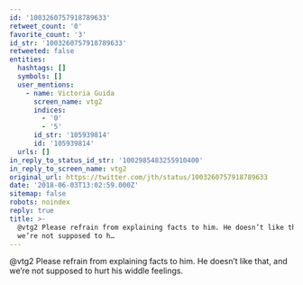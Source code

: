 ```yaml
---
id: '1003260757918789633'
retweet_count: '0'
favorite_count: '3'
id_str: '1003260757918789633'
retweeted: false
entities:
  hashtags: []
  symbols: []
  user_mentions:
    - name: Victoria Guida
      screen_name: vtg2
      indices:
        - '0'
        - '5'
      id_str: '105939814'
      id: '105939814'
  urls: []
in_reply_to_status_id_str: '1002985483255910400'
in_reply_to_screen_name: vtg2
original_url: https://twitter.com/jth/status/1003260757918789633
date: '2018-06-03T13:02:59.000Z'
sitemap: false
robots: noindex
reply: true
title: >-
  @vtg2 Please refrain from explaining facts to him. He doesn’t like that, and
  we’re not supposed to h…
---
```


@vtg2 Please refrain from explaining facts to him. He doesn’t like that, and we’re not supposed to hurt his widdle feelings.